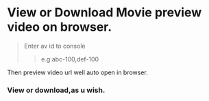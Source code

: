 # View or Download Movie preview video on browser.
> Enter av id to console
> > e.g:abc-100,def-100  
  
Then preview video url well auto open in browser.
### View or download,as u wish.
